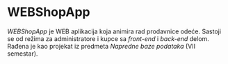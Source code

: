 # WEBShopApp
_WEBShopApp_ je WEB aplikacija koja animira rad prodavnice odeće. Sastoji se od režima za administratore i kupce sa _front-end_ i _back-end_ delom. Rađena je kao projekat iz predmeta _Napredne baze podataka_ (VII semestar).
